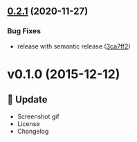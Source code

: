## [0.2.1](https://github.com/atom-minimap/minimap-cursorline/compare/v0.2.0...v0.2.1) (2020-11-27)


### Bug Fixes

* release with semantic release ([3ca7ff2](https://github.com/atom-minimap/minimap-cursorline/commit/3ca7ff2f1878629693838e88f6808a88e2085d28))

<a name="v0.1.0"></a>
# v0.1.0 (2015-12-12)

## :memo: Update

- Screenshot gif
- License
- Changelog
